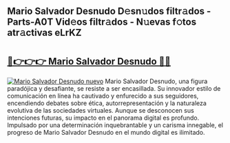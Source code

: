 ## Mario Salvador Desnudo D𝚎sn𝚞dos filtr𝚊dos - Parts-A0T Vid𝚎os filtr𝚊dos - N𝚞evas f𝚘tos atr𝚊ctivas eLrKZ

# <h2><a href="http://mb1i2o7.tromn.icu/?c=Mario+Salvador+Desnudo">🔗👉👉👉 Mario Salvador Desnudo 🔗🔗</a></h2>

[![Mario Salvador Desnudo nuevo](https://i.imgur.com/pEAQMta.gif)](http://mb1i2o7.tromn.icu/?c=Mario+Salvador+Desnudo)
Mario Salvador Desnudo, una figura paradójica y desafiante, se resiste a ser encasillada. Su innovador estilo de comunicación en línea ha cautivado y enfurecido a sus seguidores, encendiendo debates sobre ética, autorrepresentación y la naturaleza evolutiva de las sociedades virtuales. Aunque se desconocen sus intenciones futuras, su impacto en el panorama digital es profundo. Impulsado por una determinación inquebrantable y un carisma innegable, el progreso de Mario Salvador Desnudo en el mundo digital es ilimitado.
